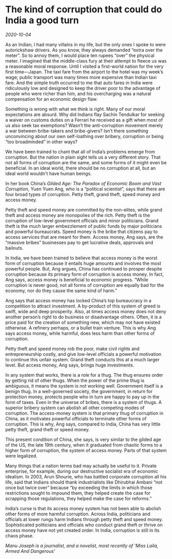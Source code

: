 # The kind of corruption that could do India a good turn

*2020-10-04*

As an Indian, I had many villains in my life, but the only ones I spoke
to were autorickshaw drivers. As you know, they always demanded “extra
over the meter”. So to annoy them, I would place ten rupees “over” the
physical meter. I imagined that the middle-class fury at their attempt
to fleece us was a reasonable moral response. Until I visited a
first-world nation for the very first time—Japan. The taxi fare from the
airport to the hotel was my week’s wage; public transport was many times
more expensive than Indian taxi fare. And the simple truth occurred to
me that auto fares in India were ridiculously low and designed to keep
the driver poor to the advantage of people who were richer than him, and
his overcharging was a natural compensation for an economic design flaw.

Something is wrong with what we think is right. Many of our moral
expectations are absurd. Why did Indians flay Sachin Tendulkar for
seeking a waiver on customs duties on a Ferrari he received as a gift
when most of us also seek tax exemptions? Wasn’t the anti-corruption
movement merely a war between bribe-takers and bribe-givers? Isn’t there
something unconvincing about our own self-loathing over bribery,
corruption or being “too broadminded” in other ways?

We have been trained to chant that all of India’s problems emerge from
corruption. But the nation in plain sight tells us a very different
story. That not all forms of corruption are the same, and some forms of
it might even be beneficial. In an ideal world, there should be no
corruption at all, but an ideal world wouldn’t have human beings.

In her book China’s *Gilded Age: The Paradox of Economic Boom and Vast
Corruption*, Yuen Yuen Ang, who is a “political scientist”, says that
there are four broad types of corruption. Petty theft, grand theft,
speed money and access money.

Petty theft and speed money are committed by the non-elites, while grand
theft and access money are monopolies of the rich. Petty theft is the
corruption of low-level government officials and minor politicians.
Grand theft is the much larger embezzlement of public funds by major
politicians and powerful bureaucrats. Speed money is the bribe that
citizens pay to access services that are meant for them. Access money,
Ang says, are the “massive bribes” businesses pay to get lucrative
deals, approvals and bailouts.

In India, we have been trained to believe that access money is the worst
form of corruption because it entails huge amounts and involves the most
powerful people. But, Ang argues, China has continued to prosper despite
corruption because its primary form of corruption is access money. In
fact, Ang says, access money is beneficial to economic progress. “While
corruption is never good, not all forms of corruption are equally bad
for the economy, nor do they cause the same kind of harm.”

Ang says that access money has locked China’s top bureaucracy in a
competition to attract investment. A by-product of this system of greed
is swift, wide and deep prosperity. Also, at times access money does not
deny another person’s right to do business or disadvantage others.
Often, it is a price paid for the creation of something new, which may
not have existed otherwise. A refinery perhaps, or a bullet train
venture. This is why Ang says access money, while harmful, does less
harm than other forms of corruption.

Petty theft and speed money rob the poor, make civil rights and
entrepreneurship costly, and give low-level officials a powerful
motivation to continue this unfair system. Grand theft conducts this at
a much larger level. But access money, Ang says, brings huge
investments.

In any system that works, there is a role for a thug. The thug ensures
order by getting rid of other thugs. When the power of the prime thug is
ambiguous, it means the system is not working well. Government itself is
a benign thug. In a well-governed society, the government, in return for
protection money, protects people who in turn are happy to pay up in the
form of taxes. Even in the universe of bribes, there is a system of
thugs. A superior bribery system can abolish all other competing modes
of corruption. The access-money system is that primary thug of
corruption in China, as it motivates powerful officials to terminate
other forms of corruption. This is why, Ang says, compared to India,
China has very little petty theft, grand theft or speed money.

This present condition of China, she says, is very similar to the gilded
age of the US, the late 19th century, when it graduated from chaotic
forms to a higher form of corruption, the system of access money. Parts
of that system were legalized.

Many things that a nation terms bad may actually be useful to it.
Private enterprise, for example, during our destructive socialist era of
economic idealism. In 2003, Arun Shourie, who has battled corporate
corruption all his life, said that Indians should thank industrialists
like Dhirubhai Ambani “not once but twice over” because “by exceeding
the limits in which those restrictions sought to impound them, they
helped create the case for scrapping those regulations, they helped make
the case for reforms.”

India’s curse is that its access money system has not been able to
abolish other forms of more harmful corruption. Across India,
politicians and officials at lower rungs harm Indians through petty
theft and speed money. Sophisticated politicians and officials who
conduct grand theft or thrive on access money have not yet created
order. In India, corruption is still in its chaos phase.

*Manu Joseph is a journalist, and a novelist, most recently of ‘Miss
Laila, Armed And Dangerous’*
